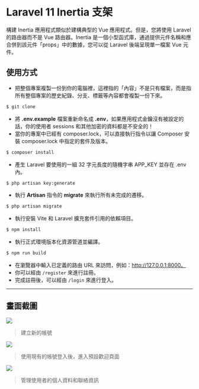 # Laravel 11 Inertia 支架

構建 Inertia 應用程式類似於建構典型的 Vue 應用程式。但是，您將使用 Laravel 的路由器而不是 Vue 路由器。Inertia 是一個小型函式庫，通過提供元件名稱和應合併到該元件「props」中的數據，您可以從 Laravel 後端呈現單一檔案 Vue 元件。

## 使用方式
- 把整個專案複製一份到你的電腦裡，這裡指的「內容」不是只有檔案，而是指所有整個專案的歷史紀錄、分支、標籤等內容都會複製一份下來。
```sh
$ git clone
```
- 將 __.env.example__ 檔案重新命名成 __.env__，如果應用程式金鑰沒有被設定的話，你的使用者 sessions 和其他加密的資料都是不安全的！
- 當你的專案中已經有 composer.lock，可以直接執行指令以讓 Composer 安裝 composer.lock 中指定的套件及版本。
```sh
$ composer install
```
- 產生 Laravel 要使用的一組 32 字元長度的隨機字串 APP_KEY 並存在 .env 內。
```sh
$ php artisan key:generate
```
- 執行 __Artisan__ 指令的 __migrate__ 來執行所有未完成的遷移。
```sh
$ php artisan migrate
```
- 執行安裝 Vite 和 Laravel 擴充套件引用的依賴項目。
```sh
$ npm install
```
- 執行正式環境版本化資源管道並編譯。
```sh
$ npm run build
```
- 在瀏覽器中輸入已定義的路由 URL 來訪問，例如：http://127.0.0.1:8000。
- 你可以經由 `/register` 來進行註冊。
- 完成註冊後，可以經由 `/login` 來進行登入。

----

## 畫面截圖
![](https://i.imgur.com/7dkoVVQ.png)
> 建立新的帳號

![](https://i.imgur.com/hSewTRl.png)
> 使用現有的帳號登入後，進入預設歡迎頁面

![](https://i.imgur.com/NFrdSN1.png)
> 管理使用者的個人資料和聯絡資訊
